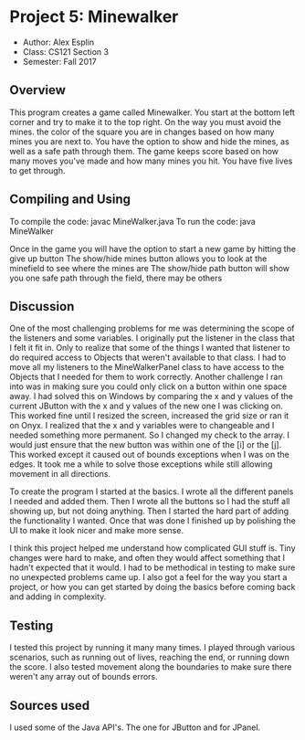 # Project 5: Minewalker

* Author: Alex Esplin
* Class: CS121 Section 3
* Semester: Fall 2017

## Overview

This program creates a game called Minewalker. You start at the bottom left corner and try to make it to the top right. On the
way you must avoid the mines. the color of the square you are in changes based on how many mines you are next to. You have the 
option to show and hide the mines, as well as a safe path through them. The game keeps score based on how many moves you've made
and how many mines you hit. You have five lives to get through.

## Compiling and Using

To compile the code: javac MineWalker.java
To run the code: java MineWalker

Once in the game you will have the option to start a new game by hitting the give up button
The show/hide mines button allows you to look at the minefield to see where the mines are
The show/hide path button will show you one safe path through the field, there may be others

## Discussion

One of the most challenging problems for me was determining the scope of the listeners and some variables. I originally put the 
listener in the class that I felt it fit in. Only to realize that some of the things I wanted that listener to do required
access to Objects that weren't available to that class. I had to move all my listeners to the MineWalkerPanel class to have 
access to the Objects that I needed for them to work correctly. Another challenge I ran into was in making sure you could only
click on a button within one space away. I had solved this on Windows by comparing the x and y values of the current JButton
with the x and y values of the new one I was clicking on. This worked fine until I resized the screen, increased the grid size
or ran it on Onyx. I realized that the x and y variables were to changeable and I needed something more permanent. So I 
changed my check to the array. I would just ensure that the new button was within one of the [i] or the [j]. This worked
except it caused out of bounds exceptions when I was on the edges. It took me a while to solve those exceptions while still
allowing movement in all directions.

To create the program I started at the basics. I wrote all the different panels I needed and added them. Then I wrote all the buttons
so I had the stuff all showing up, but not doing anything. Then I started the hard part of adding the functionality I wanted.
Once that was done I finished up by polishing the UI to make it look nicer and make more sense.

I think this project helped me understand how complicated GUI stuff is. Tiny changes were hard to make, and often they would
affect something that I hadn't expected that it would. I had to be methodical in testing to make sure no unexpected problems
came up. I also got a feel for the way you start a project, or how you can get started by doing the basics before coming back
and adding in complexity.

## Testing

I tested this project by running it many many times. I played through various scenarios, such as running out of lives,
reaching the end, or running down the score. I also tested movement along the boundaries to make sure there weren't any
array out of bounds errors.


## Sources used

I used some of the Java API's. The one for JButton and for JPanel.